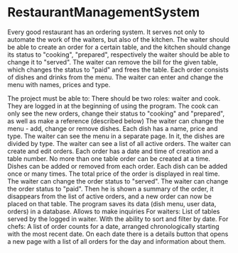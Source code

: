 # RestaurantManagementSystem

Every good restaurant has an ordering system. It serves not only to automate the work of the waiters, but also of the kitchen. The waiter should be able to create an order for a certain table, and the kitchen should change its status to "cooking", "prepared", respectively the waiter should be able to change it to "served". The waiter can remove the bill for the given table, which changes the status to "paid" and frees the table. Each order consists of dishes and drinks from the menu. The waiter can enter and change the menu with names, prices and type.

The project must be able to:
There should be two roles: waiter and cook. They are logged in at the beginning of using the program.
The cook can only see the new orders, change their status to "cooking" and "prepared", as well as make a reference (described below)
The waiter can change the menu - add, change or remove dishes. Each dish has a name, price and type.
The waiter can see the menu in a separate page. In it, the dishes are divided by type.
The waiter can see a list of all active orders.
The waiter can create and edit orders. Each order has a date and time of creation and a table number. No more than one table order can be created at a time.
Dishes can be added or removed from each order. Each dish can be added once or many times. The total price of the order is displayed in real time.
The waiter can change the order status to "served".
The waiter can change the order status to "paid". Then he is shown a summary of the order, it disappears from the list of active orders, and a new order can now be placed on that table.
The program saves its data (dish menu, user data, orders) in a database. Allows to make inquiries
For waiters: List of tables served by the logged in waiter. With the ability to sort and filter by date.
For chefs: A list of order counts for a date, arranged chronologically starting with the most recent date. On each date there is a details button that opens a new page with a list of all orders for the day and information about them.
